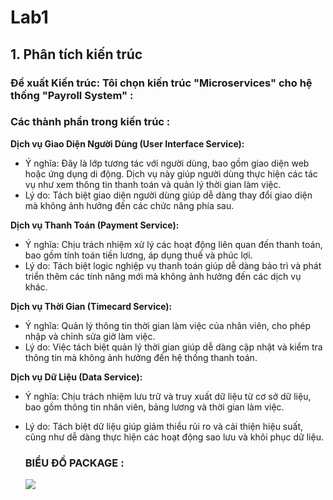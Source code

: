 # Lab1

## 1. Phân tích kiến trúc
### Đề xuất Kiến trúc: Tôi chọn kiến trúc "Microservices" cho hệ thống "Payroll System" :

### Các thành phần trong kiến trúc :
**Dịch vụ Giao Diện Người Dùng (User Interface Service):**

- Ý nghĩa: Đây là lớp tương tác với người dùng, bao gồm giao diện web hoặc ứng dụng di động. Dịch vụ này giúp người dùng thực hiện các tác vụ như xem thông tin thanh toán và quản lý thời gian làm việc.
- Lý do: Tách biệt giao diện người dùng giúp dễ dàng thay đổi giao diện mà không ảnh hưởng đến các chức năng phía sau.

**Dịch vụ Thanh Toán (Payment Service):**

- Ý nghĩa: Chịu trách nhiệm xử lý các hoạt động liên quan đến thanh toán, bao gồm tính toán tiền lương, áp dụng thuế và phúc lợi.
- Lý do: Tách biệt logic nghiệp vụ thanh toán giúp dễ dàng bảo trì và phát triển thêm các tính năng mới mà không ảnh hưởng đến các dịch vụ khác.

**Dịch vụ Thời Gian (Timecard Service):**
- Ý nghĩa: Quản lý thông tin thời gian làm việc của nhân viên, cho phép nhập và chỉnh sửa giờ làm việc.
- Lý do: Việc tách biệt quản lý thời gian giúp dễ dàng cập nhật và kiểm tra thông tin mà không ảnh hưởng đến hệ thống thanh toán.

**Dịch vụ Dữ Liệu (Data Service):**

- Ý nghĩa: Chịu trách nhiệm lưu trữ và truy xuất dữ liệu từ cơ sở dữ liệu, bao gồm thông tin nhân viên, bảng lương và thời gian làm việc.
- Lý do: Tách biệt dữ liệu giúp giảm thiểu rủi ro và cải thiện hiệu suất, cũng như dễ dàng thực hiện các hoạt động sao lưu và khôi phục dữ liệu.

  ### BIỂU ĐỒ PACKAGE :
  
  ![](https://www.planttext.com/api/plantuml/png/V99D2i8m44RtESNWlbUGYcvS5CGVN4WNqtIKO9g4D1MAU38N7iahsBI2chRkmfVtlSn0dlT7N3gqhYeaOmRv6Ky4arr95fRAaJqY9zYGlGXE4xWoWCEUiizTwfD4Pq8Ip8oHWgCJMgNizgLROLsGSe6dIQsM4kOeUINVjIvlwGHLq_R7NzjM5CJHve7EnwET1JeC-3PQaz6bSDhMBH_i1b4q7PbpQET_-92uD_6uj8yEFTEnlSLwxH6EnQHo_n5U0000__y30000)
